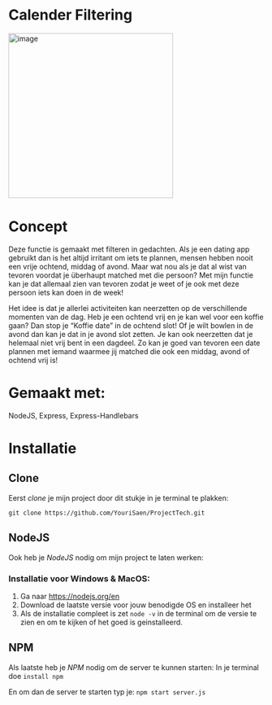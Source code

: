 # Calender Filtering
<img width="324" alt="image" src="https://user-images.githubusercontent.com/46448370/230094674-520a821d-3a80-4b70-b6ec-38305b6f880e.png">

# Concept
Deze functie is gemaakt met filteren in gedachten. Als je een dating app gebruikt dan is het altijd irritant om iets te plannen, mensen hebben nooit een vrije ochtend, middag of avond. Maar wat nou als je dat al wist van tevoren voordat je überhaupt matched met die persoon? Met mijn functie kan je dat allemaal zien van tevoren zodat je weet of je ook met deze persoon iets kan doen in de week! 

Het idee is dat je allerlei activiteiten kan neerzetten op de verschillende momenten van de dag. Heb je een ochtend vrij en je kan wel voor een koffie gaan? Dan stop je “Koffie date” in de ochtend slot! Of je wilt bowlen in de avond dan kan je dat in je avond slot zetten. Je kan ook neerzetten dat je helemaal niet vrij bent in een dagdeel. Zo kan je goed van tevoren een date plannen met iemand waarmee jij matched die ook een middag, avond of ochtend vrij is! 

# Gemaakt met:
NodeJS, Express, Express-Handlebars


# Installatie

## Clone
Eerst *clone* je mijn project door dit stukje in je terminal te plakken:

`git clone https://github.com/YouriSaen/ProjectTech.git`


## NodeJS
Ook heb je *NodeJS* nodig om mijn project te laten werken:

### Installatie voor Windows & MacOS:
1. Ga naar https://nodejs.org/en
2. Download de laatste versie voor jouw benodigde OS en installeer het
3. Als de installatie compleet is zet `node -v` in de terminal om de versie te zien en om te kijken of het goed is geinstalleerd.


## NPM
Als laatste heb je *NPM* nodig om de server te kunnen starten:
In je terminal doe `install npm` 

En om dan de server te starten typ je:
`npm start server.js`




